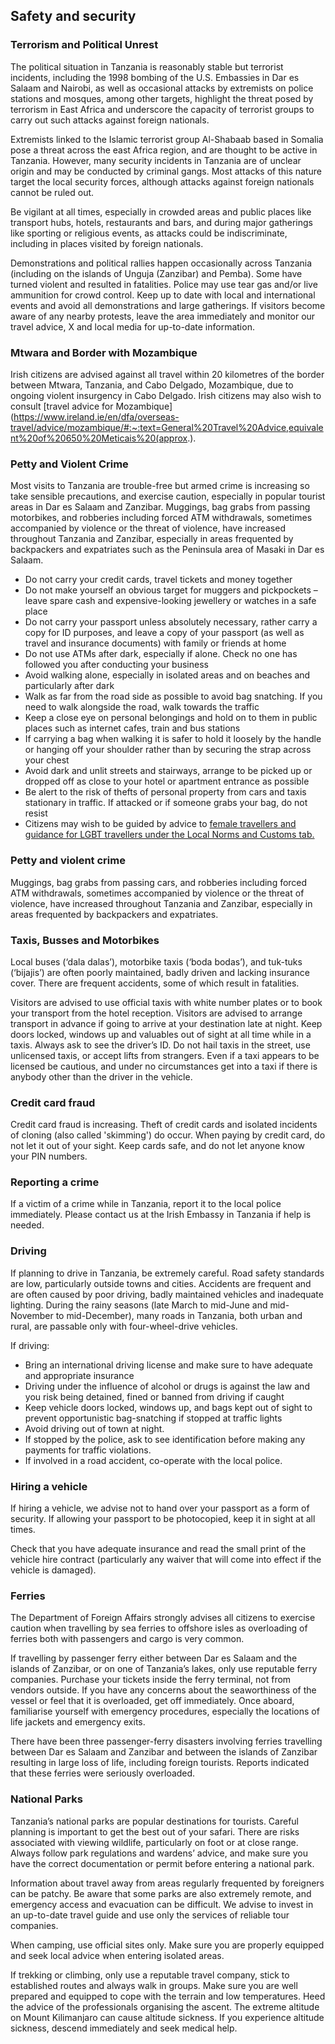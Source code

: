## Safety and security

### **Terrorism and Political Unrest**

The political situation in Tanzania is reasonably stable but terrorist incidents, including the 1998 bombing of the U.S. Embassies in Dar es Salaam and Nairobi, as well as occasional attacks by extremists on police stations and mosques, among other targets, highlight the threat posed by terrorism in East Africa and underscore the capacity of terrorist groups to carry out such attacks against foreign nationals.

Extremists linked to the Islamic terrorist group Al-Shabaab based in Somalia pose a threat across the east Africa region, and are thought to be active in Tanzania. However, many security incidents in Tanzania are of unclear origin and may be conducted by criminal gangs. Most attacks of this nature target the local security forces, although attacks against foreign nationals cannot be ruled out.

Be vigilant at all times, especially in crowded areas and public places like transport hubs, hotels, restaurants and bars, and during major gatherings like sporting or religious events, as attacks could be indiscriminate, including in places visited by foreign nationals.

Demonstrations and political rallies happen occasionally across Tanzania (including on the islands of Unguja (Zanzibar) and Pemba). Some have turned violent and resulted in fatalities. Police may use tear gas and/or live ammunition for crowd control. Keep up to date with local and international events and avoid all demonstrations and large gatherings. If visitors become aware of any nearby protests, leave the area immediately and monitor our travel advice, X and local media for up-to-date information.

### **Mtwara and Border with Mozambique**

Irish citizens are advised against all travel within 20 kilometres of the border between Mtwara, Tanzania, and Cabo Delgado, Mozambique, due to ongoing violent insurgency in Cabo Delgado. Irish citizens may also wish to consult [travel advice for Mozambique](https://www.ireland.ie/en/dfa/overseas-travel/advice/mozambique/#:~:text=General%20Travel%20Advice,equivalent%20of%20650%20Meticais%20(approx.).

### **Petty and Violent Crime**

Most visits to Tanzania are trouble-free but armed crime is increasing so take sensible precautions, and exercise caution, especially in popular tourist areas in Dar es Salaam and Zanzibar. Muggings, bag grabs from passing motorbikes, and robberies including forced ATM withdrawals, sometimes accompanied by violence or the threat of violence, have increased throughout Tanzania and Zanzibar, especially in areas frequented by backpackers and expatriates such as the Peninsula area of Masaki in Dar es Salaam.

* Do not carry your credit cards, travel tickets and money together
* Do not make yourself an obvious target for muggers and pickpockets – leave spare cash and expensive-looking jewellery or watches in a safe place
* Do not carry your passport unless absolutely necessary, rather carry a copy for ID purposes, and leave a copy of your passport (as well as travel and insurance documents) with family or friends at home
* Do not use ATMs after dark, especially if alone. Check no one has followed you after conducting your business
* Avoid walking alone, especially in isolated areas and on beaches and particularly after dark
* Walk as far from the road side as possible to avoid bag snatching. If you need to walk alongside the road, walk towards the traffic
* Keep a close eye on personal belongings and hold on to them in public places such as internet cafes, train and bus stations
* If carrying a bag when walking it is safer to hold it loosely by the handle or hanging off your shoulder rather than by securing the strap across your chest
* Avoid dark and unlit streets and stairways, arrange to be picked up or dropped off as close to your hotel or apartment entrance as possible
* Be alert to the risk of thefts of personal property from cars and taxis stationary in traffic. If attacked or if someone grabs your bag, do not resist
* Citizens may wish to be guided by advice to [female travellers and guidance for LGBT travellers under the Local Norms and Customs tab.](https://www.ireland.ie/en/dfa/overseas-travel/know-before-you-go/female-travellers/#:~:text=It%20is%20advisable%20for%20women,other%20tourists%2C%20in%20these%20destinations.)

### **Petty and violent crime**

Muggings, bag grabs from passing cars, and robberies including forced ATM withdrawals, sometimes accompanied by violence or the threat of violence, have increased throughout Tanzania and Zanzibar, especially in areas frequented by backpackers and expatriates.

### **Taxis, Busses and Motorbikes**

Local buses (‘dala dalas’), motorbike taxis (‘boda bodas’), and tuk-tuks (‘bijajis’) are often poorly maintained, badly driven and lacking insurance cover. There are frequent accidents, some of which result in fatalities.

Visitors are advised to use official taxis with white number plates or to book your transport from the hotel reception. Visitors are advised to arrange transport in advance if going to arrive at your destination late at night. Keep doors locked, windows up and valuables out of sight at all time while in a taxis. Always ask to see the driver’s ID. Do not hail taxis in the street, use unlicensed taxis, or accept lifts from strangers. Even if a taxi appears to be licensed be cautious, and under no circumstances get into a taxi if there is anybody other than the driver in the vehicle.

### **Credit card fraud**

Credit card fraud is increasing. Theft of credit cards and isolated incidents of cloning (also called 'skimming') do occur. When paying by credit card, do not let it out of your sight. Keep cards safe, and do not let anyone know your PIN numbers.

### **Reporting a crime**

If a victim of a crime while in Tanzania, report it to the local police immediately. Please contact us at the Irish Embassy in Tanzania if help is needed.

### **Driving**

If planning to drive in Tanzania, be extremely careful. Road safety standards are low, particularly outside towns and cities. Accidents are frequent and are often caused by poor driving, badly maintained vehicles and inadequate lighting. During the rainy seasons (late March to mid-June and mid-November to mid-December), many roads in Tanzania, both urban and rural, are passable only with four-wheel-drive vehicles.

If driving:

* Bring an international driving license and make sure to have adequate and appropriate insurance
* Driving under the influence of alcohol or drugs is against the law and you risk being detained, fined or banned from driving if caught
* Keep vehicle doors locked, windows up, and bags kept out of sight to prevent opportunistic bag-snatching if stopped at traffic lights
* Avoid driving out of town at night.
* If stopped by the police, ask to see identification before making any payments for traffic violations.
* If involved in a road accident, co-operate with the local police.

### **Hiring a vehicle**

If hiring a vehicle, we advise not to hand over your passport as a form of security. If allowing your passport to be photocopied, keep it in sight at all times.

Check that you have adequate insurance and read the small print of the vehicle hire contract (particularly any waiver that will come into effect if the vehicle is damaged).

### **Ferries**

The Department of Foreign Affairs strongly advises all citizens to exercise caution when travelling by sea ferries to offshore isles as overloading of ferries both with passengers and cargo is very common.

If travelling by passenger ferry either between Dar es Salaam and the islands of Zanzibar, or on one of Tanzania’s lakes, only use reputable ferry companies. Purchase your tickets inside the ferry terminal, not from vendors outside. If you have any concerns about the seaworthiness of the vessel or feel that it is overloaded, get off immediately. Once aboard, familiarise yourself with emergency procedures, especially the locations of life jackets and emergency exits.

There have been three passenger-ferry disasters involving ferries travelling between Dar es Salaam and Zanzibar and between the islands of Zanzibar resulting in large loss of life, including foreign tourists. Reports indicated that these ferries were seriously overloaded.

### **National Parks**

Tanzania’s national parks are popular destinations for tourists. Careful planning is important to get the best out of your safari. There are risks associated with viewing wildlife, particularly on foot or at close range. Always follow park regulations and wardens’ advice, and make sure you have the correct documentation or permit before entering a national park.

Information about travel away from areas regularly frequented by foreigners can be patchy. Be aware that some parks are also extremely remote, and emergency access and evacuation can be difficult. We advise to invest in an up-to-date travel guide and use only the services of reliable tour companies.

When camping, use official sites only. Make sure you are properly equipped and seek local advice when entering isolated areas.

If trekking or climbing, only use a reputable travel company, stick to established routes and always walk in groups. Make sure you are well prepared and equipped to cope with the terrain and low temperatures. Heed the advice of the professionals organising the ascent. The extreme altitude on Mount Kilimanjaro can cause altitude sickness. If you experience altitude sickness, descend immediately and seek medical help.